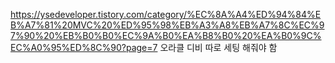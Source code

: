 https://ysedeveloper.tistory.com/category/%EC%8A%A4%ED%94%84%EB%A7%81%20MVC%20%ED%95%98%EB%A3%A8%EB%A7%8C%EC%97%90%20%EB%B0%B0%EC%9A%B0%EA%B8%B0%20%EA%B0%9C%EC%A0%95%ED%8C%90?page=7
오라클 디비 따로 세팅 해줘야 함
